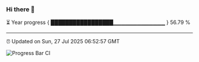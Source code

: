 ### Hi there 👋

⏳ Year progress { █████████████████▁▁▁▁▁▁▁▁▁▁▁▁▁ } 56.79 %

---

⏰ Updated on Sun, 27 Jul 2025 06:52:57 GMT

![Progress Bar CI](https://github.com/IshwaranRudhara/GIT-ACTION/workflows/Progress%20Bar%20CI/badge.svg)
